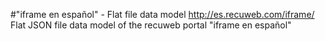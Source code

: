 #"iframe en español" - Flat file data model
http://es.recuweb.com/iframe/
Flat JSON file data model of the recuweb portal "iframe en español"
